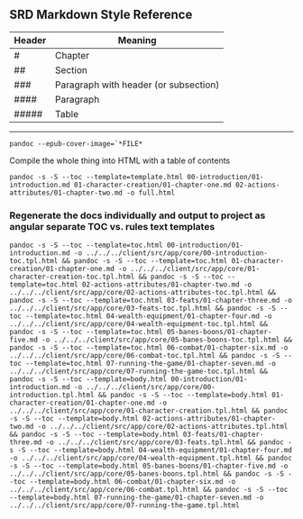**SRD Markdown Style Reference**
--------------------------------------------------

| Header | Meaning                               |
|--------|---------------------------------------|
| #      | Chapter                               |
| ##     | Section                               |
| ###    | Paragraph with header (or subsection) |
| ####   | Paragraph                             |
| #####  | Table                                 |

--------------------------------------------------

```
pandoc --epub-cover-image=`*FILE*
```

Compile the whole thing into HTML with a table of contents
```
pandoc -s -S --toc --template=template.html 00-introduction/01-introduction.md 01-character-creation/01-chapter-one.md 02-actions-attributes/01-chapter-two.md -o full.html
```

### Regenerate the docs individually and output to project as angular separate TOC vs. rules text templates

```
pandoc -s -S --toc --template=toc.html 00-introduction/01-introduction.md -o ../../../client/src/app/core/00-introduction-toc.tpl.html && pandoc -s -S --toc --template=toc.html 01-character-creation/01-chapter-one.md -o ../../../client/src/app/core/01-character-creation-toc.tpl.html && pandoc -s -S --toc --template=toc.html 02-actions-attributes/01-chapter-two.md -o ../../../client/src/app/core/02-actions-attributes-toc.tpl.html && pandoc -s -S --toc --template=toc.html 03-feats/01-chapter-three.md -o ../../../client/src/app/core/03-feats-toc.tpl.html && pandoc -s -S --toc --template=toc.html 04-wealth-equipment/01-chapter-four.md -o ../../../client/src/app/core/04-wealth-equipment-toc.tpl.html && pandoc -s -S --toc --template=toc.html 05-banes-boons/01-chapter-five.md -o ../../../client/src/app/core/05-banes-boons-toc.tpl.html && pandoc -s -S --toc --template=toc.html 06-combat/01-chapter-six.md -o ../../../client/src/app/core/06-combat-toc.tpl.html && pandoc -s -S --toc --template=toc.html 07-running-the-game/01-chapter-seven.md -o ../../../client/src/app/core/07-running-the-game-toc.tpl.html && pandoc -s -S --toc --template=body.html 00-introduction/01-introduction.md -o ../../../client/src/app/core/00-introduction.tpl.html && pandoc -s -S --toc --template=body.html 01-character-creation/01-chapter-one.md -o ../../../client/src/app/core/01-character-creation.tpl.html && pandoc -s -S --toc --template=body.html 02-actions-attributes/01-chapter-two.md -o ../../../client/src/app/core/02-actions-attributes.tpl.html && pandoc -s -S --toc --template=body.html 03-feats/01-chapter-three.md -o ../../../client/src/app/core/03-feats.tpl.html && pandoc -s -S --toc --template=body.html 04-wealth-equipment/01-chapter-four.md -o ../../../client/src/app/core/04-wealth-equipment.tpl.html && pandoc -s -S --toc --template=body.html 05-banes-boons/01-chapter-five.md -o ../../../client/src/app/core/05-banes-boons.tpl.html && pandoc -s -S --toc --template=body.html 06-combat/01-chapter-six.md -o ../../../client/src/app/core/06-combat.tpl.html && pandoc -s -S --toc --template=body.html 07-running-the-game/01-chapter-seven.md -o ../../../client/src/app/core/07-running-the-game.tpl.html
```
